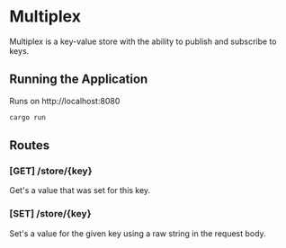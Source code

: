 # Multiplex

Multiplex is a key-value store with the ability to publish and subscribe
to keys.

## Running the Application

Runs on http://localhost:8080

```sh
cargo run
```

## Routes

### [GET] /store/{key}

Get's a value that was set for this key.

### [SET] /store/{key}

Set's a value for the given key using a raw string in the request body.